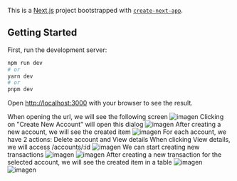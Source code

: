 This is a [Next.js](https://nextjs.org/) project bootstrapped with [`create-next-app`](https://github.com/vercel/next.js/tree/canary/packages/create-next-app).

## Getting Started

First, run the development server:

```bash
npm run dev
# or
yarn dev
# or
pnpm dev
```

Open [http://localhost:3000](http://localhost:3000) with your browser to see the result.

When opening the url, we will see the following screen
![imagen](https://github.com/kim1882/xepelin-app/assets/5282118/b5facc5c-eed0-4ee6-a5d6-f3531d9d8294)
Clicking on "Create New Account" will open this dialog
![imagen](https://github.com/kim1882/xepelin-app/assets/5282118/57cd3c49-4b07-436f-8a43-394a69e43a2d)
After creating a new account, we will see the created item
![imagen](https://github.com/kim1882/xepelin-app/assets/5282118/440750dd-9841-4c5c-b4f8-2fb1cdc0a44e)
For each account, we have 2 actions: Delete account and View details
When clicking View details, we will access /accounts/:id
![imagen](https://github.com/kim1882/xepelin-app/assets/5282118/e844bc59-3ff6-4ce6-87f2-8c39536e2109)
We can start creating new transactions
![imagen](https://github.com/kim1882/xepelin-app/assets/5282118/520cc773-ffdf-4caa-b1a9-6f7fd33875e0)
![imagen](https://github.com/kim1882/xepelin-app/assets/5282118/fbed5fe4-7699-4d76-bf12-870544ea27c8)
After creating a new transaction for the selected account, we will see the created item in a table
![imagen](https://github.com/kim1882/xepelin-app/assets/5282118/03ae68be-ee6d-4c5e-bd0d-39241f3545f8)
![imagen](https://github.com/kim1882/xepelin-app/assets/5282118/720633dd-2aa6-4021-b674-76a0daa296a9)
